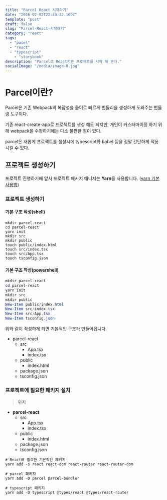 ```yaml
---
title: "Parcel React 시작하기"
date: "2016-02-02T22:40:32.169Z"
template: "post"
draft: false
slug: "Parcel-React-시작하기"
category: "react"
tags:
  - "pacel"
  - "react"
  - "typescript"
	- "storybook"
description: "Parcel로 React기본 프로젝트를 시작 해 본다."
socialImage: "/media/image-0.jpg"
---
```


# Parcel이란?

Parcel은 기존 Webpack의 복잡성을 줄이로 빠르게 번들리을 생성하게 도와주는
번들링 도구이다.

기존 react-create-app로 프로젝트를 생성 해도 되지만, 개인이 커스터마이징 하기 위해
webpack을 수정하기에는 다소 불편한 점이 있다.

parcel은 새롭게 프로젝트를 생성시에 typescript와 babel 등을 정말 간단하게 적용 시킬 수 있다.


## 프로젝트 생성하기

프로젝트 진행하기에 앞서 프로젝트 패키지 매니저는 **Yarn**을 사용합니다.
([yarn 기본 사용법](https://yarnpkg.com/getting-started/usage))


### 프로젝트 생성하기

#### 기본 구조 작성(shell)
``` shell
mkdir parcel-react
cd parcel-react
yarn init
mkdir src
mkdir public
touch public/index.html
touch src/index.tsx
touch src/App.tsx
touch tsconfig.json
```
#### 기본 구조 작성(powershell)
``` powershell
mkdir parcel-react
cd parcel-react
yarn init
mkdir src
mkdir public
New-Item public/index.html
New-Item src/index.tsx
New-Item src/App.tsx
New-Item tsconfig.json
```

위와 같이 작성하게 되면 기본적인 구조가 만들어집니다.

* parcel-react
  * src
    + App.tsx
    + index.tsx
  * public
    + index.html
  + package.json
  + tsconfig.json

### 프로젝트에 필요한 패키지 설치
> 위치
* **parcel-react**
  * src
    + App.tsx
    + index.tsx
  * public
    + index.html
  + package.json
  + tsconfig.json

``` shell
# React에 필요한 기본적인 패키지
yarn add -s react react-dom react-router react-router-dom

# parcel 패키지
yarn add -D parcel parcel-bundler

# typescript 패키지
yarn add -D typescript @types/react @types/react-router
```









